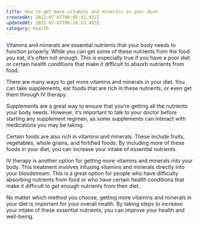 ```yaml
---
title: How to get more vitamins and minerals in your diet
createdAt: 2022-07-07T06:05:41.922Z
updatedAt: 2022-07-07T06:16:53.483Z
category: health
---
```


Vitamins and minerals are essential nutrients that your body needs to function properly. While you can get some of these nutrients from the food you eat, it’s often not enough. This is especially true if you have a poor diet or certain health conditions that make it difficult to absorb nutrients from food.

There are many ways to get more vitamins and minerals in your diet. You can take supplements, eat foods that are rich in these nutrients, or even get them through IV therapy.

Supplements are a great way to ensure that you’re getting all the nutrients your body needs. However, it’s important to talk to your doctor before starting any supplement regimen, as some supplements can interact with medications you may be taking.

Certain foods are also rich in vitamins and minerals. These include fruits, vegetables, whole grains, and fortified foods. By including more of these foods in your diet, you can increase your intake of essential nutrients.

IV therapy is another option for getting more vitamins and minerals into your body. This treatment involves infusing vitamins and minerals directly into your bloodstream. This is a great option for people who have difficulty absorbing nutrients from food or who have certain health conditions that make it difficult to get enough nutrients from their diet.

No matter which method you choose, getting more vitamins and minerals in your diet is important for your overall health. By taking steps to increase your intake of these essential nutrients, you can improve your health and well-being.
